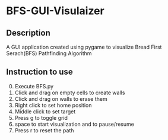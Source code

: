 # BFS-GUI-Visulaizer

## Description
A GUI application created using pygame to visualize Bread First Serach(BFS) Pathfinding Algorithm

## Instruction to use
0. Execute BFS.py
1. Click and drag on empty cells to create walls
2. Click and drag on walls to erase them
3. Right click to set home position
4. Middle click to set target
5. Press g to toggle grid
6. space to start visualization and to pause/resume
7. Press r to reset the path
